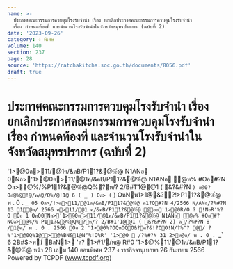 ```yaml
---
name: >-
  ประกาศคณะกรรมการควบคุมโรงรับจำนำ เรื่อง ยกเลิกประกาศคณะกรรมการควบคุมโรงรับจำนำ
  เรื่อง กำหนดท้องที่ และจำนวนโรงรับจำนำในจังหวัดสมุทรปราการ (ฉบับที่ 2)
date: '2023-09-26'
category: ง พิเศษ
volume: 140
section: 237
page: 28
source: 'https://ratchakitcha.soc.go.th/documents/8056.pdf'
draft: true
---
```


# ประกาศคณะกรรมการควบคุมโรงรับจำนำ เรื่อง ยกเลิกประกาศคณะกรรมการควบคุมโรงรับจำนำ เรื่อง กำหนดท้องที่ และจำนวนโรงรับจำนำในจังหวัดสมุทรปราการ (ฉบับที่ 2)

'1>@0ค>11/@1ค/&คB/P11?&ํ@%ํ@ N1ANอ 0Nล>'1>@0ค>11/@1ค/&คB/P11?&ํ@%ํ@ N1ANอ ํ@ห% #Oอ#?N Oล>ํ@%/%P11?&ํ@%ํ@Q%?ห/? 2/B#1'1@@1 ( &?&#?N ` ) อ@0?0อํ@%@!@/ค/@/Q%/@!1@ 6 ( _ ) Oล> ( ` ) OหNพ1>1@&??!>P11?&ํ@%ํ@ พ . 0 . `_ 05 Oล>/!>ค>11/@1ค/&คB/P11?&ํ@%ํ@ ค1?O#?N 4/2566 N/ANอ/?%#?N 13 1@ค/ 2566 ค>11/@1 ค/&คB/P11?&ํ@%ํ@ @ออ'1>@0R/O ? !NอR'%?O Oอ 1 QหO0Nล>'1>@0ค>11/@1ค/&คB/P11?&ํ@%ํ@ N1ANอ ํ@ห% #Oอ#?NOล>ํ@%/% P11?&ํ@%ํ@Q%?ห/? 2/B#1'1@@1 ( &?&#?N 2) ล/?%#?N 8 /1@ค/ พ . 0 . 2506 Oอ 2 '1>@0%?OQหOQO&?ค?&!?OO!N/?%"? @/ ? %'1>@0Q%1@>@%BN&1@N'็%!O%R' '1>@0  /?%#?N 31 2>ห@ค/ พ . 0 . `_` 6 2B#$>พ1์ BลN1> 'ล? 1>#1//ห@ R#0 '1>$@%11/@1ค/&คB/P11?&ํ@%ํ@ หน้า 28 เลม 140 ตอนพิเศษ 237 ง ราชกิจจานุเบกษา 26 กันยายน 2566 Powered by TCPDF (www.tcpdf.org)
